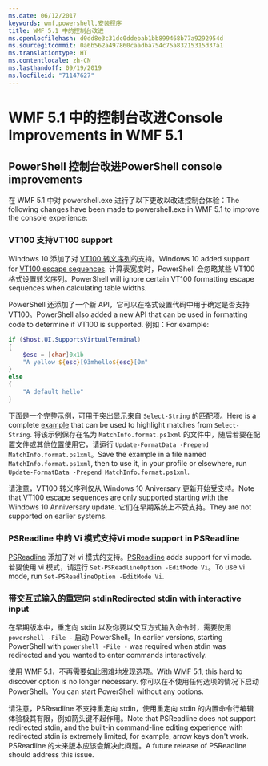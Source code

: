 ```yaml
---
ms.date: 06/12/2017
keywords: wmf,powershell,安装程序
title: WMF 5.1 中的控制台改进
ms.openlocfilehash: d0dd8e3c31dc0ddebab1bb899468b77a9292954d
ms.sourcegitcommit: 0a6b562a497860caadba754c75a83215315d37a1
ms.translationtype: HT
ms.contentlocale: zh-CN
ms.lasthandoff: 09/19/2019
ms.locfileid: "71147627"
---
```

# <a name="console-improvements-in-wmf-51"></a><span data-ttu-id="1e919-103">WMF 5.1 中的控制台改进</span><span class="sxs-lookup"><span data-stu-id="1e919-103">Console Improvements in WMF 5.1</span></span>

## <a name="powershell-console-improvements"></a><span data-ttu-id="1e919-104">PowerShell 控制台改进</span><span class="sxs-lookup"><span data-stu-id="1e919-104">PowerShell console improvements</span></span>

<span data-ttu-id="1e919-105">在 WMF 5.1 中对 powershell.exe 进行了以下更改以改进控制台体验：</span><span class="sxs-lookup"><span data-stu-id="1e919-105">The following changes have been made to powershell.exe in WMF 5.1 to improve the console experience:</span></span>

### <a name="vt100-support"></a><span data-ttu-id="1e919-106">VT100 支持</span><span class="sxs-lookup"><span data-stu-id="1e919-106">VT100 support</span></span>

<span data-ttu-id="1e919-107">Windows 10 添加了对 [VT100 转义序列](/windows/console/console-virtual-terminal-sequences)的支持。</span><span class="sxs-lookup"><span data-stu-id="1e919-107">Windows 10 added support for [VT100 escape sequences](/windows/console/console-virtual-terminal-sequences).</span></span>
<span data-ttu-id="1e919-108">计算表宽度时，PowerShell 会忽略某些 VT100 格式设置转义序列。</span><span class="sxs-lookup"><span data-stu-id="1e919-108">PowerShell will ignore certain VT100 formatting escape sequences when calculating table widths.</span></span>

<span data-ttu-id="1e919-109">PowerShell 还添加了一个新 API，它可以在格式设置代码中用于确定是否支持 VT100。</span><span class="sxs-lookup"><span data-stu-id="1e919-109">PowerShell also added a new API that can be used in formatting code to determine if VT100 is supported.</span></span> <span data-ttu-id="1e919-110">例如：</span><span class="sxs-lookup"><span data-stu-id="1e919-110">For example:</span></span>

```powershell
if ($host.UI.SupportsVirtualTerminal)
{
    $esc = [char]0x1b
    "A yellow ${esc}[93mhello${esc}[0m"
}
else
{
    "A default hello"
}
```

<span data-ttu-id="1e919-111">下面是一个完整[示例](https://gist.github.com/lzybkr/dcb973dccd54900b67783c48083c28f7)，可用于突出显示来自 `Select-String` 的匹配项。</span><span class="sxs-lookup"><span data-stu-id="1e919-111">Here is a complete [example](https://gist.github.com/lzybkr/dcb973dccd54900b67783c48083c28f7) that can be used to highlight matches from `Select-String`.</span></span> <span data-ttu-id="1e919-112">将该示例保存在名为 `MatchInfo.format.ps1xml` 的文件中，随后若要在配置文件或其他位置使用它，请运行 `Update-FormatData -Prepend MatchInfo.format.ps1xml`。</span><span class="sxs-lookup"><span data-stu-id="1e919-112">Save the example in a file named `MatchInfo.format.ps1xml`, then to use it, in your profile or elsewhere, run `Update-FormatData -Prepend MatchInfo.format.ps1xml`.</span></span>

<span data-ttu-id="1e919-113">请注意，VT100 转义序列仅从 Windows 10 Aniversary 更新开始受支持。</span><span class="sxs-lookup"><span data-stu-id="1e919-113">Note that VT100 escape sequences are only supported starting with the Windows 10 Anniversary update.</span></span>
<span data-ttu-id="1e919-114">它们在早期系统上不受支持。</span><span class="sxs-lookup"><span data-stu-id="1e919-114">They are not supported on earlier systems.</span></span>

### <a name="vi-mode-support-in-psreadline"></a><span data-ttu-id="1e919-115">PSReadline 中的 Vi 模式支持</span><span class="sxs-lookup"><span data-stu-id="1e919-115">Vi mode support in PSReadline</span></span>

<span data-ttu-id="1e919-116">[PSReadline](https://github.com/PowerShell/PSReadLine) 添加了对 vi 模式的支持。</span><span class="sxs-lookup"><span data-stu-id="1e919-116">[PSReadline](https://github.com/PowerShell/PSReadLine) adds support for vi mode.</span></span> <span data-ttu-id="1e919-117">若要使用 vi 模式，请运行 `Set-PSReadlineOption -EditMode Vi`。</span><span class="sxs-lookup"><span data-stu-id="1e919-117">To use vi mode, run `Set-PSReadlineOption -EditMode Vi`.</span></span>

### <a name="redirected-stdin-with-interactive-input"></a><span data-ttu-id="1e919-118">带交互式输入的重定向 stdin</span><span class="sxs-lookup"><span data-stu-id="1e919-118">Redirected stdin with interactive input</span></span>

<span data-ttu-id="1e919-119">在早期版本中，重定向 stdin 以及你要以交互方式输入命令时，需要使用 `powershell -File -` 启动 PowerShell。</span><span class="sxs-lookup"><span data-stu-id="1e919-119">In earlier versions, starting PowerShell with `powershell -File -` was required when stdin was redirected and you wanted to enter commands interactively.</span></span>

<span data-ttu-id="1e919-120">使用 WMF 5.1，不再需要如此困难地发现选项。</span><span class="sxs-lookup"><span data-stu-id="1e919-120">With WMF 5.1, this hard to discover option is no longer necessary.</span></span> <span data-ttu-id="1e919-121">你可以在不使用任何选项的情况下启动 PowerShell。</span><span class="sxs-lookup"><span data-stu-id="1e919-121">You can start PowerShell without any options.</span></span>

<span data-ttu-id="1e919-122">请注意，PSReadline 不支持重定向 stdin，使用重定向 stdin 的内置命令行编辑体验极其有限，例如箭头键不起作用。</span><span class="sxs-lookup"><span data-stu-id="1e919-122">Note that PSReadline does not support redirected stdin, and the built-in command-line editing experience with redirected stdin is extremely limited, for example, arrow keys don't work.</span></span> <span data-ttu-id="1e919-123">PSReadline 的未来版本应该会解决此问题。</span><span class="sxs-lookup"><span data-stu-id="1e919-123">A future release of PSReadline should address this issue.</span></span>